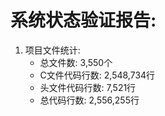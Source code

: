 系统状态验证报告:
===================
1. 项目文件统计:
   - 总文件数: 3,550个
   - C文件代码行数: 2,548,734行
   - 头文件代码行数: 7,521行
   - 总代码行数: 2,556,255行

